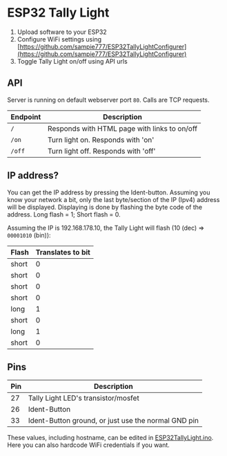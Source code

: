 # ESP32 Tally Light

1. Upload software to your ESP32
1. Configure WiFi settings using [https://github.com/sampie777/ESP32TallyLightConfigurer](https://github.com/sampie777/ESP32TallyLightConfigurer)
1. Toggle Tally Light on/off using API urls

## API

Server is running on default webserver port `80`. Calls are TCP requests.

| Endpoint | Description |
| --- | --- |
| `/` | Responds with HTML page with links to on/off |
| `/on` | Turn light on. Responds with 'on' |
| `/off` | Turn light off. Responds with 'off' |

## IP address?

You can get the IP address by pressing the Ident-button. Assuming you know your network a bit, only the last byte/section of the IP (Ipv4) address will be displayed. Displaying is done by flashing the byte code of the address. Long flash = 1; Short flash = 0. 

Assuming the IP is 192.168.178.10, the Tally Light will flash (10 (dec) => `00001010` (bin)):

| Flash | Translates to bit |
| --- | --- |
| short | 0 |
| short | 0 |
| short | 0 |
| short | 0 |
| long | 1 |
| short | 0 |
| long | 1 |
| short | 0 |

## Pins

| Pin | Description |
| --- | --- |
| 27 | Tally Light LED's transistor/mosfet |
| 26 | Ident-Button |
| 33 | Ident-Button ground, or just use the normal GND pin |

These values, including hostname, can be edited in [ESP32TallyLight.ino](ESP32TallyLight.ino). Here you can also hardcode WiFi credentials if you want.

